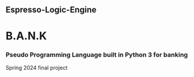 ## Espresso-Logic-Engine
# B.A.N.K
### Pseudo Programming Language built in Python 3 for banking
Spring 2024 final project
